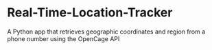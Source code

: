 # Real-Time-Location-Tracker
A Python app that retrieves geographic coordinates and region from a phone number using the OpenCage API
